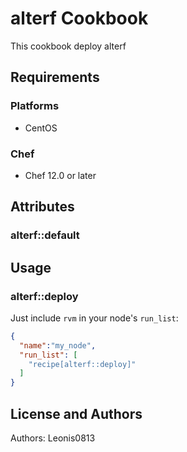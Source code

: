 # alterf Cookbook

This cookbook deploy alterf

## Requirements

### Platforms

- CentOS

### Chef

- Chef 12.0 or later

## Attributes

### alterf::default

## Usage

### alterf::deploy

Just include `rvm` in your node's `run_list`:

```json
{
  "name":"my_node",
  "run_list": [
    "recipe[alterf::deploy]"
  ]
}
```

## License and Authors

Authors: Leonis0813
